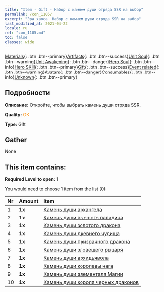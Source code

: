 ```yaml
---
title: "Item - Gift - Набор с камнем души отряда SSR на выбор"
permalink: /con_1105/
excerpt: "Эра хаоса  Набор с камнем души отряда SSR на выбор"
last_modified_at: 2021-04-22
locale: ru
ref: "con_1105.md"
toc: false
classes: wide
---
```

 [Materials](/ItemsRU/){: .btn .btn--primary}[Artifacts](/ItemsRU/Artifacts/){: .btn .btn--success}[Unit Soul](/ItemsRU/UnitSoul/){: .btn .btn--warning}[Unit Awakening](/ItemsRU/UnitAwakening/){: .btn .btn--danger}[Hero Soul](/ItemsRU/HeroSoul/){: .btn .btn--info}[Hero SKill](/ItemsRU/HeroSkill/){: .btn .btn--primary}[Gift](/ItemsRU/Gift/){: .btn .btn--success}[Event related](/ItemsRU/Events/){: .btn .btn--warning}[Avatars](/ItemsRU/Avatars/){: .btn .btn--danger}[Consumables](/ItemsRU/Consumables/){: .btn .btn--info}[Unknown](/ItemsRU/Unknown/){: .btn .btn--primary}

## Подробности
 **Описание:** Откройте, чтобы выбрать камень души отряда SSR.

 **Quality:** <span style="color: #FF8C00">OK</span>

 **Type:** Gift

## Gather

  None

## This item contains:

 **Required Level to open:** 1

 You would need to choose 1 item from the list (0):

  | Nr | Amount |     Item    |
  |:---|:-------|:------------|
  | 1 |  **1x** | [Камень души архангела](/ru/Items/unt_288/) |  | 
  | 2 |  **1x** | [Камень души высшего паладина](/ru/Items/unt_289/) |  | 
  | 3 |  **1x** | [Камень души золотого дракона](/ru/Items/unt_295/) |  | 
  | 4 |  **1x** | [Камень души древнего чудища](/ru/Items/unt_311/) |  | 
  | 5 |  **1x** | [Камень души призрачного дракона](/ru/Items/unt_303/) |  | 
  | 6 |  **1x** | [Камень души зловещего рыцаря](/ru/Items/unt_302/) |  | 
  | 7 |  **1x** | [Камень души архидьявола](/ru/Items/unt_318/) |  | 
  | 8 |  **1x** | [Камень души королевы нага](/ru/Items/unt_325/) |  | 
  | 9 |  **1x** | [Камень души элементаля Магии](/ru/Items/unt_347/) |  | 
  | 10 |  **1x** | [Камень души короля черных драконов](/ru/Items/unt_334/) |  | 

